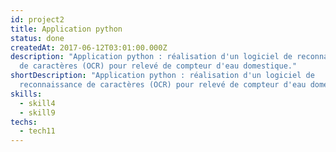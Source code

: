 ```yaml
---
id: project2
title: Application python
status: done
createdAt: 2017-06-12T03:01:00.000Z
description: "Application python : réalisation d'un logiciel de reconnaissance
  de caractères (OCR) pour relevé de compteur d'eau domestique."
shortDescription: "Application python : réalisation d'un logiciel de
  reconnaissance de caractères (OCR) pour relevé de compteur d'eau domestique."
skills:
  - skill4  
  - skill9
techs:
  - tech11
---
```

